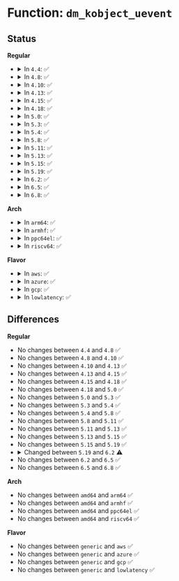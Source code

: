 # Function: <code>dm_kobject_uevent</code>

## Status
<b>Regular</b>
<ul>
<li>
<details>
<summary>In <code>4.4</code>: ✅</summary>

```c
int dm_kobject_uevent(struct mapped_device *md, enum kobject_action action, unsigned int cookie);
```

**Collision:** Unique Global

**Inline:** No

**Transformation:** False

**Instances:**

```
In drivers/md/dm.c (ffffffff816a4730)
Location: drivers/md/dm.c:3387
Inline: False
Direct callers:
  - drivers/md/dm-ioctl.c:dev_suspend
  - drivers/md/dm-ioctl.c:dev_suspend
  - drivers/md/dm-ioctl.c:dev_remove
  - drivers/md/dm-ioctl.c:dev_rename
```
**Symbols:**

```
ffffffff816a4730-ffffffff816a47ca: dm_kobject_uevent (STB_GLOBAL)
```
</details>
</li>
<li>
<details>
<summary>In <code>4.8</code>: ✅</summary>

```c
int dm_kobject_uevent(struct mapped_device *md, enum kobject_action action, unsigned int cookie);
```

**Collision:** Unique Global

**Inline:** No

**Transformation:** False

**Instances:**

```
In drivers/md/dm.c (ffffffff817048e0)
Location: drivers/md/dm.c:2390
Inline: False
Direct callers:
  - drivers/md/dm-ioctl.c:dev_suspend
  - drivers/md/dm-ioctl.c:dev_rename
  - drivers/md/dm-ioctl.c:dev_remove
```
**Symbols:**

```
ffffffff817048e0-ffffffff8170497a: dm_kobject_uevent (STB_GLOBAL)
```
</details>
</li>
<li>
<details>
<summary>In <code>4.10</code>: ✅</summary>

```c
int dm_kobject_uevent(struct mapped_device *md, enum kobject_action action, unsigned int cookie);
```

**Collision:** Unique Global

**Inline:** No

**Transformation:** False

**Instances:**

```
In drivers/md/dm.c (ffffffff817367a0)
Location: drivers/md/dm.c:2450
Inline: False
Direct callers:
  - drivers/md/dm-ioctl.c:dev_suspend
  - drivers/md/dm-ioctl.c:dev_rename
  - drivers/md/dm-ioctl.c:dev_remove
```
**Symbols:**

```
ffffffff817367a0-ffffffff8173683a: dm_kobject_uevent (STB_GLOBAL)
```
</details>
</li>
<li>
<details>
<summary>In <code>4.13</code>: ✅</summary>

```c
int dm_kobject_uevent(struct mapped_device *md, enum kobject_action action, unsigned int cookie);
```

**Collision:** Unique Global

**Inline:** No

**Transformation:** False

**Instances:**

```
In drivers/md/dm.c (ffffffff8174fbd0)
Location: drivers/md/dm.c:2662
Inline: False
Direct callers:
  - drivers/md/dm-ioctl.c:dev_suspend
  - drivers/md/dm-ioctl.c:dev_suspend
  - drivers/md/dm-ioctl.c:dev_rename
  - drivers/md/dm-ioctl.c:dev_remove
```
**Symbols:**

```
ffffffff8174fbd0-ffffffff8174fc6a: dm_kobject_uevent (STB_GLOBAL)
```
</details>
</li>
<li>
<details>
<summary>In <code>4.15</code>: ✅</summary>

```c
int dm_kobject_uevent(struct mapped_device *md, enum kobject_action action, unsigned int cookie);
```

**Collision:** Unique Global

**Inline:** No

**Transformation:** False

**Instances:**

```
In drivers/md/dm.c (ffffffff817c1d90)
Location: drivers/md/dm.c:2637
Inline: False
Direct callers:
  - drivers/md/dm-ioctl.c:dev_suspend
  - drivers/md/dm-ioctl.c:dev_suspend
  - drivers/md/dm-ioctl.c:dev_rename
  - drivers/md/dm-ioctl.c:dev_remove
```
**Symbols:**

```
ffffffff817c1d90-ffffffff817c1e2a: dm_kobject_uevent (STB_GLOBAL)
```
</details>
</li>
<li>
<details>
<summary>In <code>4.18</code>: ✅</summary>

```c
int dm_kobject_uevent(struct mapped_device *md, enum kobject_action action, unsigned int cookie);
```

**Collision:** Unique Global

**Inline:** No

**Transformation:** False

**Instances:**

```
In drivers/md/dm.c (ffffffff8180a4f0)
Location: drivers/md/dm.c:2826
Inline: False
Direct callers:
  - drivers/md/dm-ioctl.c:dev_suspend
  - drivers/md/dm-ioctl.c:dev_suspend
  - drivers/md/dm-ioctl.c:dev_rename
  - drivers/md/dm-ioctl.c:dev_remove
```
**Symbols:**

```
ffffffff8180a4f0-ffffffff8180a58a: dm_kobject_uevent (STB_GLOBAL)
```
</details>
</li>
<li>
<details>
<summary>In <code>5.0</code>: ✅</summary>

```c
int dm_kobject_uevent(struct mapped_device *md, enum kobject_action action, unsigned int cookie);
```

**Collision:** Unique Global

**Inline:** No

**Transformation:** False

**Instances:**

```
In drivers/md/dm.c (ffffffff818364f0)
Location: drivers/md/dm.c:2849
Inline: False
Direct callers:
  - drivers/md/dm-ioctl.c:dev_suspend
  - drivers/md/dm-ioctl.c:dev_suspend
  - drivers/md/dm-ioctl.c:dev_rename
  - drivers/md/dm-ioctl.c:dev_remove
```
**Symbols:**

```
ffffffff818364f0-ffffffff8183658a: dm_kobject_uevent (STB_GLOBAL)
```
</details>
</li>
<li>
<details>
<summary>In <code>5.3</code>: ✅</summary>

```c
int dm_kobject_uevent(struct mapped_device *md, enum kobject_action action, unsigned int cookie);
```

**Collision:** Unique Global

**Inline:** No

**Transformation:** False

**Instances:**

```
In drivers/md/dm.c (ffffffff818790b0)
Location: drivers/md/dm.c:2880
Inline: False
Direct callers:
  - drivers/md/dm-ioctl.c:dev_suspend
  - drivers/md/dm-ioctl.c:dev_suspend
  - drivers/md/dm-ioctl.c:dev_rename
  - drivers/md/dm-ioctl.c:dev_remove
```
**Symbols:**

```
ffffffff818790b0-ffffffff8187914a: dm_kobject_uevent (STB_GLOBAL)
```
</details>
</li>
<li>
<details>
<summary>In <code>5.4</code>: ✅</summary>

```c
int dm_kobject_uevent(struct mapped_device *md, enum kobject_action action, unsigned int cookie);
```

**Collision:** Unique Global

**Inline:** No

**Transformation:** False

**Instances:**

```
In drivers/md/dm.c (ffffffff818aaef0)
Location: drivers/md/dm.c:2885
Inline: False
Direct callers:
  - drivers/md/dm-ioctl.c:dev_suspend
  - drivers/md/dm-ioctl.c:dev_suspend
  - drivers/md/dm-ioctl.c:dev_rename
  - drivers/md/dm-ioctl.c:dev_remove
```
**Symbols:**

```
ffffffff818aaef0-ffffffff818aaf8a: dm_kobject_uevent (STB_GLOBAL)
```
</details>
</li>
<li>
<details>
<summary>In <code>5.8</code>: ✅</summary>

```c
int dm_kobject_uevent(struct mapped_device *md, enum kobject_action action, unsigned int cookie);
```

**Collision:** Unique Global

**Inline:** No

**Transformation:** False

**Instances:**

```
In drivers/md/dm.c (ffffffff8197b080)
Location: drivers/md/dm.c:2929
Inline: False
Direct callers:
  - drivers/md/dm-ioctl.c:do_resume
  - drivers/md/dm-ioctl.c:do_resume
  - drivers/md/dm-ioctl.c:dev_remove
  - drivers/md/dm-ioctl.c:dm_hash_rename
```
**Symbols:**

```
ffffffff8197b080-ffffffff8197b15c: dm_kobject_uevent (STB_GLOBAL)
```
</details>
</li>
<li>
<details>
<summary>In <code>5.11</code>: ✅</summary>

```c
int dm_kobject_uevent(struct mapped_device *md, enum kobject_action action, unsigned int cookie);
```

**Collision:** Unique Global

**Inline:** No

**Transformation:** False

**Instances:**

```
In drivers/md/dm.c (ffffffff8197f8a0)
Location: drivers/md/dm.c:2776
Inline: False
Direct callers:
  - drivers/md/dm-ioctl.c:do_resume
  - drivers/md/dm-ioctl.c:do_resume
  - drivers/md/dm-ioctl.c:dev_remove
  - drivers/md/dm-ioctl.c:dm_hash_rename
```
**Symbols:**

```
ffffffff8197f8a0-ffffffff8197f97e: dm_kobject_uevent (STB_GLOBAL)
```
</details>
</li>
<li>
<details>
<summary>In <code>5.13</code>: ✅</summary>

```c
int dm_kobject_uevent(struct mapped_device *md, enum kobject_action action, unsigned int cookie);
```

**Collision:** Unique Global

**Inline:** No

**Transformation:** False

**Instances:**

```
In drivers/md/dm.c (ffffffff81963a20)
Location: drivers/md/dm.c:2795
Inline: False
Direct callers:
  - drivers/md/dm-ioctl.c:do_resume
  - drivers/md/dm-ioctl.c:do_resume
  - drivers/md/dm-ioctl.c:dev_remove
  - drivers/md/dm-ioctl.c:dm_hash_rename
```
**Symbols:**

```
ffffffff81963a20-ffffffff81963af6: dm_kobject_uevent (STB_GLOBAL)
```
</details>
</li>
<li>
<details>
<summary>In <code>5.15</code>: ✅</summary>

```c
int dm_kobject_uevent(struct mapped_device *md, enum kobject_action action, unsigned int cookie);
```

**Collision:** Unique Global

**Inline:** No

**Transformation:** False

**Instances:**

```
In drivers/md/dm.c (ffffffff81a0b9c0)
Location: drivers/md/dm.c:2684
Inline: False
Direct callers:
  - drivers/md/dm-ioctl.c:do_resume
  - drivers/md/dm-ioctl.c:do_resume
  - drivers/md/dm-ioctl.c:dev_remove
  - drivers/md/dm-ioctl.c:dm_hash_rename
```
**Symbols:**

```
ffffffff81a0b9c0-ffffffff81a0ba96: dm_kobject_uevent (STB_GLOBAL)
```
</details>
</li>
<li>
<details>
<summary>In <code>5.19</code>: ✅</summary>

```c
int dm_kobject_uevent(struct mapped_device *md, enum kobject_action action, unsigned int cookie);
```

**Collision:** Unique Global

**Inline:** No

**Transformation:** False

**Instances:**

```
In drivers/md/dm.c (ffffffff81b73e40)
Location: drivers/md/dm.c:2865
Inline: False
Direct callers:
  - drivers/md/dm-ioctl.c:do_resume
  - drivers/md/dm-ioctl.c:do_resume
  - drivers/md/dm-ioctl.c:dev_remove
  - drivers/md/dm-ioctl.c:dm_hash_rename
```
**Symbols:**

```
ffffffff81b73e40-ffffffff81b73f3d: dm_kobject_uevent (STB_GLOBAL)
```
</details>
</li>
<li>
<details>
<summary>In <code>6.2</code>: ✅</summary>

```c
int dm_kobject_uevent(struct mapped_device *md, enum kobject_action action, unsigned int cookie, bool need_resize_uevent);
```

**Collision:** Unique Global

**Inline:** No

**Transformation:** False

**Instances:**

```
In drivers/md/dm.c (ffffffff81d10d90)
Location: drivers/md/dm.c:2968
Inline: False
Direct callers:
  - drivers/md/dm-ioctl.c:do_resume
  - drivers/md/dm-ioctl.c:do_resume
  - drivers/md/dm-ioctl.c:dev_remove
  - drivers/md/dm-ioctl.c:dm_hash_rename
```
**Symbols:**

```
ffffffff81d10d90-ffffffff81d10ea3: dm_kobject_uevent (STB_GLOBAL)
```
</details>
</li>
<li>
<details>
<summary>In <code>6.5</code>: ✅</summary>

```c
int dm_kobject_uevent(struct mapped_device *md, enum kobject_action action, unsigned int cookie, bool need_resize_uevent);
```

**Collision:** Unique Global

**Inline:** No

**Transformation:** False

**Instances:**

```
In drivers/md/dm.c (ffffffff81d7a220)
Location: drivers/md/dm.c:3011
Inline: False
Direct callers:
  - drivers/md/dm-ioctl.c:do_resume
  - drivers/md/dm-ioctl.c:do_resume
  - drivers/md/dm-ioctl.c:dev_remove
  - drivers/md/dm-ioctl.c:dm_hash_rename
```
**Symbols:**

```
ffffffff81d7a220-ffffffff81d7a336: dm_kobject_uevent (STB_GLOBAL)
```
</details>
</li>
<li>
<details>
<summary>In <code>6.8</code>: ✅</summary>

```c
int dm_kobject_uevent(struct mapped_device *md, enum kobject_action action, unsigned int cookie, bool need_resize_uevent);
```

**Collision:** Unique Global

**Inline:** No

**Transformation:** False

**Instances:**

```
In drivers/md/dm.c (ffffffff81e313c0)
Location: drivers/md/dm.c:3019
Inline: False
Direct callers:
  - drivers/md/dm-ioctl.c:do_resume
  - drivers/md/dm-ioctl.c:do_resume
  - drivers/md/dm-ioctl.c:dev_remove
  - drivers/md/dm-ioctl.c:dm_hash_rename
```
**Symbols:**

```
ffffffff81e313c0-ffffffff81e314d6: dm_kobject_uevent (STB_GLOBAL)
```
</details>
</li>
</ul>
<b>Arch</b>
<ul>
<li>
<details>
<summary>In <code>arm64</code>: ✅</summary>

```c
int dm_kobject_uevent(struct mapped_device *md, enum kobject_action action, unsigned int cookie);
```

**Collision:** Unique Global

**Inline:** No

**Transformation:** False

**Instances:**

```
In drivers/md/dm.c (ffff800010b01030)
Location: drivers/md/dm.c:2885
Inline: False
Direct callers:
  - drivers/md/dm-ioctl.c:dev_suspend
  - drivers/md/dm-ioctl.c:dev_suspend
  - drivers/md/dm-ioctl.c:dev_rename
  - drivers/md/dm-ioctl.c:dev_remove
```
**Symbols:**

```
ffff800010b01030-ffff800010b010dc: dm_kobject_uevent (STB_GLOBAL)
```
</details>
</li>
<li>
<details>
<summary>In <code>armhf</code>: ✅</summary>

```c
int dm_kobject_uevent(struct mapped_device *md, enum kobject_action action, unsigned int cookie);
```

**Collision:** Unique Global

**Inline:** No

**Transformation:** False

**Instances:**

```
In drivers/md/dm.c (c0be08f8)
Location: drivers/md/dm.c:2885
Inline: False
Direct callers:
  - drivers/md/dm-ioctl.c:dev_suspend
  - drivers/md/dm-ioctl.c:dev_suspend
  - drivers/md/dm-ioctl.c:dev_rename
  - drivers/md/dm-ioctl.c:dev_remove
```
**Symbols:**

```
c0be08f8-c0be09a8: dm_kobject_uevent (STB_GLOBAL)
```
</details>
</li>
<li>
<details>
<summary>In <code>ppc64el</code>: ✅</summary>

```c
int dm_kobject_uevent(struct mapped_device *md, enum kobject_action action, unsigned int cookie);
```

**Collision:** Unique Global

**Inline:** No

**Transformation:** False

**Instances:**

```
In drivers/md/dm.c (c000000000bf0370)
Location: drivers/md/dm.c:2885
Inline: False
Direct callers:
  - drivers/md/dm-ioctl.c:dev_suspend
  - drivers/md/dm-ioctl.c:dev_suspend
  - drivers/md/dm-ioctl.c:dev_rename
  - drivers/md/dm-ioctl.c:dev_remove
```
**Symbols:**

```
c000000000bf0370-c000000000bf0444: dm_kobject_uevent (STB_GLOBAL)
```
</details>
</li>
<li>
<details>
<summary>In <code>riscv64</code>: ✅</summary>

```c
int dm_kobject_uevent(struct mapped_device *md, enum kobject_action action, unsigned int cookie);
```

**Collision:** Unique Global

**Inline:** No

**Transformation:** False

**Instances:**

```
In drivers/md/dm.c (ffffffe0006f113e)
Location: drivers/md/dm.c:2885
Inline: False
Direct callers:
  - drivers/md/dm-ioctl.c:dev_suspend
  - drivers/md/dm-ioctl.c:dev_suspend
  - drivers/md/dm-ioctl.c:dev_rename
  - drivers/md/dm-ioctl.c:dev_remove
```
**Symbols:**

```
ffffffe0006f113e-ffffffe0006f11ca: dm_kobject_uevent (STB_GLOBAL)
```
</details>
</li>
</ul>
<b>Flavor</b>
<ul>
<li>
<details>
<summary>In <code>aws</code>: ✅</summary>

```c
int dm_kobject_uevent(struct mapped_device *md, enum kobject_action action, unsigned int cookie);
```

**Collision:** Unique Global

**Inline:** No

**Transformation:** False

**Instances:**

```
In drivers/md/dm.c (ffffffff81850d70)
Location: drivers/md/dm.c:2885
Inline: False
Direct callers:
  - drivers/md/dm-ioctl.c:dev_suspend
  - drivers/md/dm-ioctl.c:dev_suspend
  - drivers/md/dm-ioctl.c:dev_rename
  - drivers/md/dm-ioctl.c:dev_remove
```
**Symbols:**

```
ffffffff81850d70-ffffffff81850e0a: dm_kobject_uevent (STB_GLOBAL)
```
</details>
</li>
<li>
<details>
<summary>In <code>azure</code>: ✅</summary>

```c
int dm_kobject_uevent(struct mapped_device *md, enum kobject_action action, unsigned int cookie);
```

**Collision:** Unique Global

**Inline:** No

**Transformation:** False

**Instances:**

```
In drivers/md/dm.c (ffffffff81818380)
Location: drivers/md/dm.c:2885
Inline: False
Direct callers:
  - drivers/md/dm-ioctl.c:dev_suspend
  - drivers/md/dm-ioctl.c:dev_suspend
  - drivers/md/dm-ioctl.c:dev_rename
  - drivers/md/dm-ioctl.c:dev_remove
```
**Symbols:**

```
ffffffff81818380-ffffffff8181841a: dm_kobject_uevent (STB_GLOBAL)
```
</details>
</li>
<li>
<details>
<summary>In <code>gcp</code>: ✅</summary>

```c
int dm_kobject_uevent(struct mapped_device *md, enum kobject_action action, unsigned int cookie);
```

**Collision:** Unique Global

**Inline:** No

**Transformation:** False

**Instances:**

```
In drivers/md/dm.c (ffffffff818a03a0)
Location: drivers/md/dm.c:2885
Inline: False
Direct callers:
  - drivers/md/dm-ioctl.c:dev_suspend
  - drivers/md/dm-ioctl.c:dev_suspend
  - drivers/md/dm-ioctl.c:dev_rename
  - drivers/md/dm-ioctl.c:dev_remove
```
**Symbols:**

```
ffffffff818a03a0-ffffffff818a043a: dm_kobject_uevent (STB_GLOBAL)
```
</details>
</li>
<li>
<details>
<summary>In <code>lowlatency</code>: ✅</summary>

```c
int dm_kobject_uevent(struct mapped_device *md, enum kobject_action action, unsigned int cookie);
```

**Collision:** Unique Global

**Inline:** No

**Transformation:** False

**Instances:**

```
In drivers/md/dm.c (ffffffff818bc5f0)
Location: drivers/md/dm.c:2885
Inline: False
Direct callers:
  - drivers/md/dm-ioctl.c:dev_suspend
  - drivers/md/dm-ioctl.c:dev_suspend
  - drivers/md/dm-ioctl.c:dev_rename
  - drivers/md/dm-ioctl.c:dev_remove
```
**Symbols:**

```
ffffffff818bc5f0-ffffffff818bc68a: dm_kobject_uevent (STB_GLOBAL)
```
</details>
</li>
</ul>

## Differences
<b>Regular</b>
<ul>
<li>
No changes between <code>4.4</code> and <code>4.8</code> ✅
</li>
<li>
No changes between <code>4.8</code> and <code>4.10</code> ✅
</li>
<li>
No changes between <code>4.10</code> and <code>4.13</code> ✅
</li>
<li>
No changes between <code>4.13</code> and <code>4.15</code> ✅
</li>
<li>
No changes between <code>4.15</code> and <code>4.18</code> ✅
</li>
<li>
No changes between <code>4.18</code> and <code>5.0</code> ✅
</li>
<li>
No changes between <code>5.0</code> and <code>5.3</code> ✅
</li>
<li>
No changes between <code>5.3</code> and <code>5.4</code> ✅
</li>
<li>
No changes between <code>5.4</code> and <code>5.8</code> ✅
</li>
<li>
No changes between <code>5.8</code> and <code>5.11</code> ✅
</li>
<li>
No changes between <code>5.11</code> and <code>5.13</code> ✅
</li>
<li>
No changes between <code>5.13</code> and <code>5.15</code> ✅
</li>
<li>
No changes between <code>5.15</code> and <code>5.19</code> ✅
</li>
<li>
<details>
<summary>Changed between <code>5.19</code> and <code>6.2</code> ⚠️</summary>
<ul>
<li>
<b>Param added. </b>
<code>bool need_resize_uevent</code>
</li>
</ul>
</details>
</li>
<li>
No changes between <code>6.2</code> and <code>6.5</code> ✅
</li>
<li>
No changes between <code>6.5</code> and <code>6.8</code> ✅
</li>
</ul>
<b>Arch</b>
<ul>
<li>
No changes between <code>amd64</code> and <code>arm64</code> ✅
</li>
<li>
No changes between <code>amd64</code> and <code>armhf</code> ✅
</li>
<li>
No changes between <code>amd64</code> and <code>ppc64el</code> ✅
</li>
<li>
No changes between <code>amd64</code> and <code>riscv64</code> ✅
</li>
</ul>
<b>Flavor</b>
<ul>
<li>
No changes between <code>generic</code> and <code>aws</code> ✅
</li>
<li>
No changes between <code>generic</code> and <code>azure</code> ✅
</li>
<li>
No changes between <code>generic</code> and <code>gcp</code> ✅
</li>
<li>
No changes between <code>generic</code> and <code>lowlatency</code> ✅
</li>
</ul>
